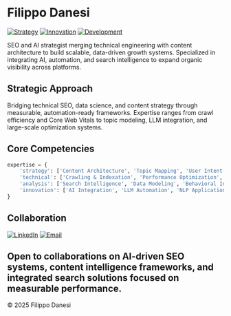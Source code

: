 # Filippo Danesi
[![Strategy](https://img.shields.io/badge/Strategy-SEO%20%26%20Content-000000?style=for-the-badge&logoColor=white)](https://www.filippodanesi.com)
[![Innovation](https://img.shields.io/badge/Focus-AI%20%26%20Technology-000000?style=for-the-badge&logoColor=white)](https://www.filippodanesi.com)
[![Development](https://img.shields.io/badge/Expertise-Search%20%26%20Analytics-000000?style=for-the-badge&logoColor=white)](https://github.com/filippodanesi)

SEO and AI strategist merging technical engineering with content architecture to build scalable, data-driven growth systems. Specialized in integrating AI, automation, and search intelligence to expand organic visibility across platforms.

## Strategic Approach
Bridging technical SEO, data science, and content strategy through measurable, automation-ready frameworks. Expertise ranges from crawl efficiency and Core Web Vitals to topic modeling, LLM integration, and large-scale optimization systems.

## Core Competencies
```python
expertise = {
    'strategy': ['Content Architecture', 'Topic Mapping', 'User Intent Modeling'],
    'technical': ['Crawling & Indexation', 'Performance Optimization', 'Core Web Vitals'],
    'analysis': ['Search Intelligence', 'Data Modeling', 'Behavioral Insights'],
    'innovation': ['AI Integration', 'LLM Automation', 'NLP Applications']
}
```

## Collaboration
[![LinkedIn](https://img.shields.io/badge/LinkedIn-000000?style=for-the-badge&logo=linkedin&logoColor=white)](https://www.linkedin.com/in/filippodanesi/)
[![Email](https://img.shields.io/badge/Email-000000?style=for-the-badge&logo=gmail&logoColor=white)](mailto:hello@filippodanesi.com)

Open to collaborations on AI-driven SEO systems, content intelligence frameworks, and integrated search solutions focused on measurable performance.
---
© 2025 Filippo Danesi
